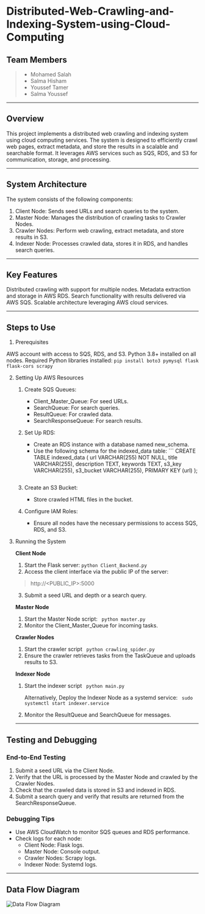 # Distributed-Web-Crawling-and-Indexing-System-using-Cloud-Computing
## Team Members
> - Mohamed Salah
> - Salma Hisham
> - Youssef Tamer
> - Salma Youssef

-----

## Overview

This project implements a distributed web crawling and indexing system using cloud computing services. The system is designed to efficiently crawl web pages, extract metadata, and store the results in a scalable and searchable format. It leverages AWS services such as SQS, RDS, and S3 for communication, storage, and processing.

----

## System Architecture
The system consists of the following components:

1. Client Node: Sends seed URLs and search queries to the system.
2. Master Node: Manages the distribution of crawling tasks to Crawler Nodes.
3. Crawler Nodes: Perform web crawling, extract metadata, and store results in S3.
4. Indexer Node: Processes crawled data, stores it in RDS, and handles search queries.

---

## Key Features
Distributed crawling with support for multiple nodes.
Metadata extraction and storage in AWS RDS.
Search functionality with results delivered via AWS SQS.
Scalable architecture leveraging AWS cloud services.

***

## Steps to Use
1. Prerequisites

AWS account with access to SQS, RDS, and S3.
Python 3.8+ installed on all nodes.
Required Python libraries installed:
``` pip install boto3 pymysql flask flask-cors scrapy ```

2. Setting Up AWS Resources

    1. Create SQS Queues:

        - Client_Master_Queue: For seed URLs.
        - SearchQueue: For search queries.
        - ResultQueue: For crawled data.
        - SearchResponseQueue: For search results.

    2. Set Up RDS:

        - Create an RDS instance with a database named new_schema.
        - Use the following schema for the indexed_data table:
                ``` 
                CREATE TABLE indexed_data (
                url VARCHAR(255) NOT NULL,
                title VARCHAR(255),
                description TEXT,
                keywords TEXT,
                s3_key VARCHAR(255),
                s3_bucket VARCHAR(255),
                PRIMARY KEY (url)
            ); 
            ```

    3. Create an S3 Bucket:

        - Store crawled HTML files in the bucket.

    4. Configure IAM Roles:

        - Ensure all nodes have the necessary permissions to access SQS, RDS, and S3.

3. Running the System

    **Client Node**
    1. Start the Flask server:
        ``` python Client_Backend.py ```
    2. Access the client interface via the public IP of the server:
    > http://<PUBLIC_IP>:5000
    3. Submit a seed URL and depth or a search query.

    **Master Node**
    1. Start the Master Node script:
    `` python master.py``
    2. Monitor the Client_Master_Queue for incoming tasks.

    **Crawler Nodes**
    1. Start the crawler script
    `` python crawling_spider.py``
    2. Ensure the crawler retrieves tasks from the TaskQueue and uploads results to S3.

    **Indexer Node**
    1. Start the indexer script
    `` python main.py``

       Alternatively, Deploy the Indexer Node as a systemd service:
    `` sudo systemctl start indexer.service``

    2. Monitor the ResultQueue and SearchQueue for messages.

    ***

## Testing and Debugging
### End-to-End Testing
1. Submit a seed URL via the Client Node.
2. Verify that the URL is processed by the Master Node and crawled by the Crawler Nodes.
3. Check that the crawled data is stored in S3 and indexed in RDS.
4. Submit a search query and verify that results are returned from the SearchResponseQueue.

### Debugging Tips
- Use AWS CloudWatch to monitor SQS queues and RDS performance.
- Check logs for each node:
    - Client Node: Flask logs.
    - Master Node: Console output.
    - Crawler Nodes: Scrapy logs.
    - Indexer Node: Systemd logs.

***
## Data Flow Diagram

![Data Flow Diagram](/.images/DataFlow.png)